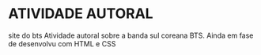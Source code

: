 # ATIVIDADE AUTORAL
 site do bts
Atividade autoral sobre a banda sul coreana BTS. Ainda em fase de desenvolvu  com  HTML e CSS 
